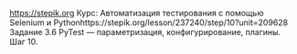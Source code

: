 https://stepik.org
Курс: Автоматизация тестирования с помощью Selenium и Pythonhttps://stepik.org/lesson/237240/step/10?unit=209628
Задание 3.6 PyTest — параметризация, конфигурирование, плагины. Шаг 10.
